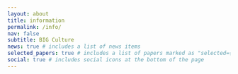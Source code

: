 ```yaml
---
layout: about
title: information
permalink: /info/
nav: false
subtitle: BIG Culture
news: true # includes a list of news items
selected_papers: true # includes a list of papers marked as "selected={true}"
social: true # includes social icons at the bottom of the page
---
```

